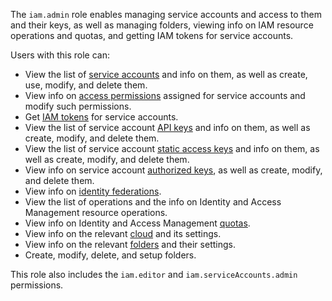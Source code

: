 The `iam.admin` role enables managing service accounts and access to them and their keys, as well as managing folders, viewing info on IAM resource operations and quotas, and getting IAM tokens for service accounts.

Users with this role can:
* View the list of [service accounts](../../iam/concepts/users/accounts.md#sa) and info on them, as well as create, use, modify, and delete them.
* View info on [access permissions](../../iam/concepts/access-control/index.md) assigned for service accounts and modify such permissions.
* Get [IAM tokens](../../iam/concepts/authorization/iam-token.md) for service accounts.
* View the list of service account [API keys](../../iam/concepts/authorization/api-key.md) and info on them, as well as create, modify, and delete them.
* View the list of service account [static access keys](../../iam/concepts/authorization/access-key.md) and info on them, as well as create, modify, and delete them.
* View info on service account [authorized keys](../../iam/concepts/authorization/key.md), as well as create, modify, and delete them.
* View info on [identity federations](../../iam/concepts/federations.md).
* View the list of operations and the info on Identity and Access Management resource operations.
* View info on Identity and Access Management [quotas](../../iam/concepts/limits.md#iam-quotas).
* View info on the relevant [cloud](../../resource-manager/concepts/resources-hierarchy.md#cloud) and its settings.
* View info on the relevant [folders](../../resource-manager/concepts/resources-hierarchy.md#folder) and their settings.
* Create, modify, delete, and setup folders.

This role also includes the `iam.editor` and `iam.serviceAccounts.admin` permissions.